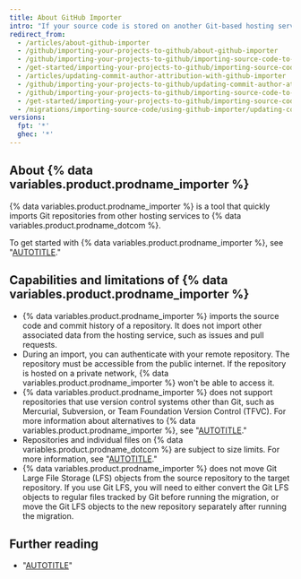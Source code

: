 ```yaml
---
title: About GitHub Importer
intro: "If your source code is stored on another Git-based hosting service, you can move the code to {% data variables.product.prodname_dotcom %} using {% data variables.product.prodname_importer %}."
redirect_from:
  - /articles/about-github-importer
  - /github/importing-your-projects-to-github/about-github-importer
  - /github/importing-your-projects-to-github/importing-source-code-to-github/about-github-importer
  - /get-started/importing-your-projects-to-github/importing-source-code-to-github/about-github-importer
  - /articles/updating-commit-author-attribution-with-github-importer
  - /github/importing-your-projects-to-github/updating-commit-author-attribution-with-github-importer
  - /github/importing-your-projects-to-github/importing-source-code-to-github/updating-commit-author-attribution-with-github-importer
  - /get-started/importing-your-projects-to-github/importing-source-code-to-github/updating-commit-author-attribution-with-github-importer
  - /migrations/importing-source-code/using-github-importer/updating-commit-author-attribution-with-github-importer
versions:
  fpt: '*'
  ghec: '*'
---
```


## About {% data variables.product.prodname_importer %}

{% data variables.product.prodname_importer %} is a tool that quickly imports Git repositories from other hosting services to {% data variables.product.prodname_dotcom %}.

To get started with {% data variables.product.prodname_importer %}, see "[AUTOTITLE](/migrations/importing-source-code/using-github-importer/importing-a-repository-with-github-importer#importing-a-repository-with-github-importer)."

## Capabilities and limitations of {% data variables.product.prodname_importer %}

* {% data variables.product.prodname_importer %} imports the source code and commit history of a repository. It does not import other associated data from the hosting service, such as issues and pull requests.
* During an import, you can authenticate with your remote repository. The repository must be accessible from the public internet. If the repository is hosted on a private network, {% data variables.product.prodname_importer %} won't be able to access it.
* {% data variables.product.prodname_importer %} does not support repositories that use version control systems other than Git, such as Mercurial, Subversion, or Team Foundation Version Control (TFVC). For more information about alternatives to {% data variables.product.prodname_importer %}, see "[AUTOTITLE](/migrations/importing-source-code/using-the-command-line-to-import-source-code/about-source-code-imports-using-the-command-line)."
* Repositories and individual files on {% data variables.product.prodname_dotcom %} are subject to size limits. For more information, see "[AUTOTITLE](/repositories/working-with-files/managing-large-files/about-large-files-on-github)."
* {% data variables.product.prodname_importer %} does not move Git Large File Storage (LFS) objects from the source repository to the target repository. If you use Git LFS, you will need to either convert the Git LFS objects to regular files tracked by Git before running the migration, or move the Git LFS objects to the new repository separately after running the migration.

## Further reading

* "[AUTOTITLE](/migrations/importing-source-code/using-the-command-line-to-import-source-code/importing-an-external-git-repository-using-the-command-line)"
